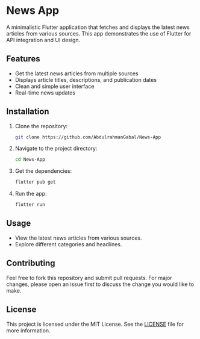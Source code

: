 # News App

A minimalistic Flutter application that fetches and displays the latest news articles from various sources. This app demonstrates the use of Flutter for API integration and UI design.

## Features
- Get the latest news articles from multiple sources
- Displays article titles, descriptions, and publication dates
- Clean and simple user interface
- Real-time news updates

## Installation

1. Clone the repository:
    ```bash
    git clone https://github.com/AbdulrahmanGabal/News-App
    ```
2. Navigate to the project directory:
    ```bash
    cd News-App
    ```
3. Get the dependencies:
    ```bash
    flutter pub get
    ```
4. Run the app:
    ```bash
    flutter run
    ```

## Usage
- View the latest news articles from various sources.
- Explore different categories and headlines.

## Contributing
Feel free to fork this repository and submit pull requests. For major changes, please open an issue first to discuss the change you would like to make.

## License
This project is licensed under the MIT License. See the [LICENSE](LICENSE) file for more information.
